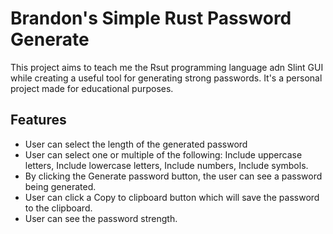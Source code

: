 # Brandon's Simple Rust Password Generate

This project aims to teach me the Rsut programming language adn Slint GUI while creating a useful tool for generating strong passwords. It's a personal project made for educational purposes.

## Features
- User can select the length of the generated password
- User can select one or multiple of the following: Include uppercase letters, Include lowercase letters, Include numbers, Include symbols.
- By clicking the Generate password button, the user can see a password being generated.
- User can click a Copy to clipboard button which will save the password to the clipboard.
- User can see the password strength.
